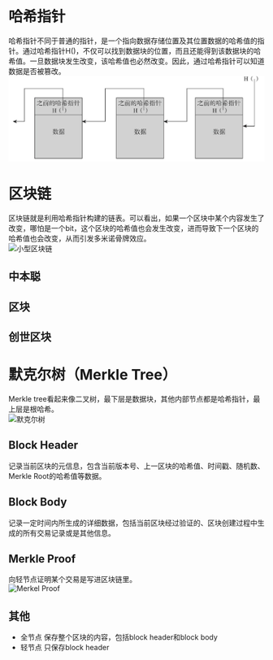 # 哈希指针
哈希指针不同于普通的指针，是一个指向数据存储位置及其位置数据的哈希值的指针。通过哈希指针H()，不仅可以找到数据块的位置，而且还能得到该数据块的哈希值。一旦数据块发生改变，该哈希值也必然改变。因此，通过哈希指针可以知道数据是否被篡改。  
![哈希指针](https://github.com/xielizyh/BlockChain/blob/main/image/%E5%93%88%E5%B8%8C%E6%8C%87%E9%92%88.png)
# 区块链
区块链就是利用哈希指针构建的链表。可以看出，如果一个区块中某个内容发生了改变，哪怕是一个bit，这个区块的哈希值也会发生改变，进而导致下一个区块的哈希值也会改变，从而引发多米诺骨牌效应。  
![小型区块链]()
## 中本聪
## 区块
## 创世区块
# 默克尔树（Merkle Tree）
Merkle tree看起来像二叉树，最下层是数据块，其他内部节点都是哈希指针，最上层是根哈希。  
![默克尔树]()
## Block Header
记录当前区块的元信息，包含当前版本号、上一区块的哈希值、时间戳、随机数、Merkle Root的哈希值等数据。
## Block Body
记录一定时间内所生成的详细数据，包括当前区块经过验证的、区块创建过程中生成的所有交易记录或是其他信息。
## Merkle Proof
向轻节点证明某个交易是写进区块链里。  
![Merkel Proof]()
## 其他
* 全节点
保存整个区块的内容，包括block header和block body
* 轻节点
只保存block header